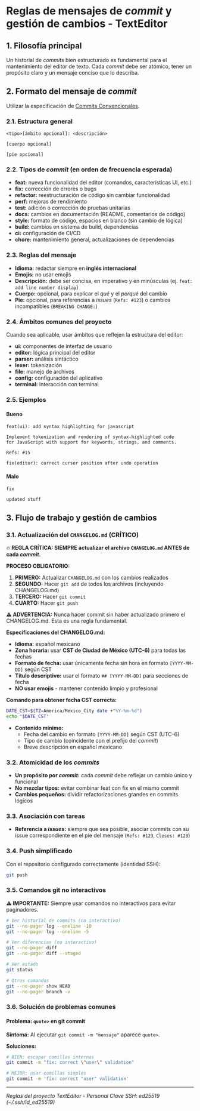 # Reglas de mensajes de *commit* y gestión de cambios - TextEditor

## 1. Filosofía principal

Un historial de *commits* bien estructurado es fundamental para el mantenimiento del editor de texto. Cada *commit* debe ser atómico, tener un propósito claro y un mensaje conciso que lo describa.

## 2. Formato del mensaje de *commit*

Utilizar la especificación de [Commits Convencionales](https://www.conventionalcommits.org/en/v1.0.0/).

### 2.1. Estructura general

```text
<tipo>[ámbito opcional]: <descripción>

[cuerpo opcional]

[pie opcional]
```

### 2.2. Tipos de *commit* (en orden de frecuencia esperada)

- **feat:** nueva funcionalidad del editor (comandos, características UI, etc.)
- **fix:** corrección de errores o bugs
- **refactor:** reestructuración de código sin cambiar funcionalidad
- **perf:** mejoras de rendimiento
- **test:** adición o corrección de pruebas unitarias
- **docs:** cambios en documentación (README, comentarios de código)
- **style:** formato de código, espacios en blanco (sin cambio de lógica)
- **build:** cambios en sistema de build, dependencias
- **ci:** configuración de CI/CD
- **chore:** mantenimiento general, actualizaciones de dependencias

### 2.3. Reglas del mensaje

- **Idioma:** redactar siempre en **inglés internacional**
- **Emojis:** no usar emojis
- **Descripción:** debe ser concisa, en imperativo y en minúsculas (ej. `feat: add line number display`)
- **Cuerpo:** opcional, para explicar el *qué* y el *porqué* del cambio
- **Pie:** opcional, para referencias a *issues* (`Refs: #123`) o cambios incompatibles (`BREAKING CHANGE:`)

### 2.4. Ámbitos comunes del proyecto

Cuando sea aplicable, usar ámbitos que reflejen la estructura del editor:

- **ui:** componentes de interfaz de usuario
- **editor:** lógica principal del editor
- **parser:** análisis sintáctico
- **lexer:** tokenización
- **file:** manejo de archivos
- **config:** configuración del aplicativo
- **terminal:** interacción con terminal

### 2.5. Ejemplos

#### Bueno

```text
feat(ui): add syntax highlighting for javascript

Implement tokenization and rendering of syntax-highlighted code
for JavaScript with support for keywords, strings, and comments.

Refs: #15
```

```text
fix(editor): correct cursor position after undo operation
```

#### Malo

```text
fix
```

```text
updated stuff
```

## 3. Flujo de trabajo y gestión de cambios

### 3.1. Actualización del `CHANGELOG.md` (CRÍTICO)

🔥 **REGLA CRÍTICA: SIEMPRE actualizar el archivo `CHANGELOG.md` ANTES de cada *commit*.**

**PROCESO OBLIGATORIO:**
1. **PRIMERO:** Actualizar `CHANGELOG.md` con los cambios realizados
2. **SEGUNDO:** Hacer `git add` de todos los archivos (incluyendo CHANGELOG.md)
3. **TERCERO:** Hacer `git commit`
4. **CUARTO:** Hacer `git push`

**⚠️ ADVERTENCIA:** Nunca hacer commit sin haber actualizado primero el CHANGELOG.md. Esta es una regla fundamental.

**Especificaciones del CHANGELOG.md:**

- **Idioma:** español mexicano
- **Zona horaria:** usar **CST de Ciudad de México (UTC-6)** para todas las fechas
- **Formato de fecha:** usar únicamente fecha sin hora en formato `[YYYY-MM-DD]` según CST
- **Título descriptivo:** usar el formato `## [YYYY-MM-DD]` para secciones de fecha
- **NO usar emojis** - mantener contenido limpio y profesional

**Comando para obtener fecha CST correcta:**

```bash
DATE_CST=$(TZ=America/Mexico_City date +"%Y-%m-%d")
echo "$DATE_CST"
```

- **Contenido mínimo:**
  - Fecha del cambio en formato `[YYYY-MM-DD]` según CST (UTC-6)
  - Tipo de cambio (coincidente con el prefijo del *commit*)
  - Breve descripción en español mexicano

### 3.2. Atomicidad de los *commits*

- **Un propósito por *commit*:** cada *commit* debe reflejar un cambio único y funcional
- **No mezclar tipos:** evitar combinar feat con fix en el mismo commit
- **Cambios pequeños:** dividir refactorizaciones grandes en commits lógicos

### 3.3. Asociación con tareas

- **Referencia a *issues*:** siempre que sea posible, asociar commits con su issue correspondiente en el pie del mensaje (`Refs: #123`, `Closes: #123`)

### 3.4. Push simplificado

Con el repositorio configurado correctamente (identidad SSH):

```bash
git push
```

### 3.5. Comandos git no interactivos

**⚠️ IMPORTANTE:** Siempre usar comandos no interactivos para evitar paginadores.

```bash
# Ver historial de commits (no interactivo)
git --no-pager log --oneline -10
git --no-pager log --oneline -5

# Ver diferencias (no interactivo)
git --no-pager diff
git --no-pager diff --staged

# Ver estado
git status

# Otros comandos
git --no-pager show HEAD
git --no-pager branch -v
```

### 3.6. Solución de problemas comunes

#### Problema: `quote>` en git commit

**Síntoma:** Al ejecutar `git commit -m "mensaje"` aparece `quote>`.

**Soluciones:**

```bash
# BIEN: escapar comillas internas
git commit -m "fix: correct \"user\" validation"

# MEJOR: usar comillas simples
git commit -m 'fix: correct "user" validation'
```

---

*Reglas del proyecto TextEditor - Personal*
*Clave SSH: ed25519 (~/.ssh/id_ed25519)*
